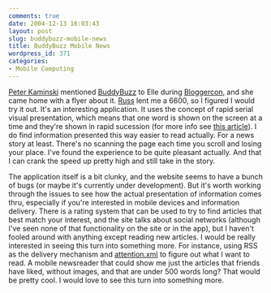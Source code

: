 ```yaml
---
comments: true
date: 2004-12-13 16:03:43
layout: post
slug: buddybuzz-mobile-news
title: BuddyBuzz Mobile News
wordpress_id: 371
categories:
- Mobile Computing
---
```


[Peter Kaminski](http://peterkaminski.com/) mentioned [BuddyBuzz](http://buddybuzz.org) to Elle during [Bloggercon](http://www.bloggercon.org/), and she came home with a flyer about it. [Russ](http://www.russellbeattie.com/notebook/) lent me a 6600, so I figured I would try it out. It's an interesting application. It uses the concept of rapid serial visual presentation, which means that one word is shown on the screen at a time and they're shown in rapid sucession (for more info see [this article](http://www.geek.com/news/geeknews/2002jan/bpd20020118009836.htm)). I do find information presented this way easier to read actually. For a news story at least. There's no scanning the page each time you scroll and losing your place. I've found the experience to be quite pleasant actually. And that I can crank the speed up pretty high and still take in the story.

The application itself is a bit clunky, and the website seems to have a bunch of bugs (or maybe it's currently under development). But it's worth working through the issues to see how the actual presentation of information comes thru, especially if you're interested in mobile devices and information delivery. There is a rating system that can be used to try to find articles that best match your interest, and the site talks about social networks (although I've seen none of that functionality on the site or in the app), but I haven't fooled around with anything except reading new articles. I would be really interested in seeing this turn into something more. For instance, using RSS as the delivery mechanism and [attention.xml](http://developers.technorati.com/wiki/attentionxml) to figure out what I want to read. A mobile newsreader that could show me just the articles that friends have liked, without images, and that are under 500 words long? That would be pretty cool. I would love to see this turn into something more.
